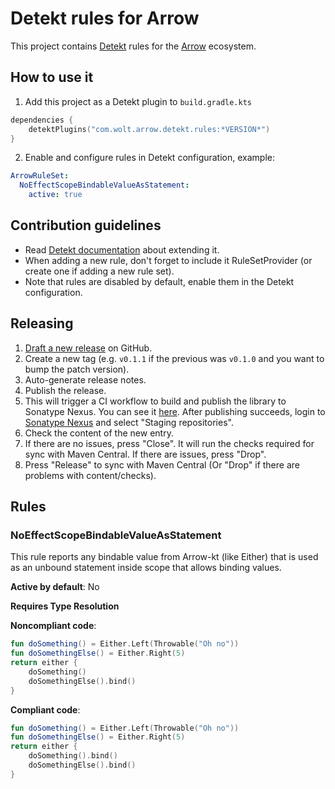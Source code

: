 # Detekt rules for Arrow

This project contains [Detekt](https://detekt.dev) rules for the [Arrow](https://arrow-kt.io/) ecosystem.

## How to use it

1. Add this project as a Detekt plugin to `build.gradle.kts`
```kotlin
dependencies {
    detektPlugins("com.wolt.arrow.detekt.rules:*VERSION*")
}
```
2. Enable and configure rules in Detekt configuration, example:
```yaml
ArrowRuleSet:
  NoEffectScopeBindableValueAsStatement:
    active: true
```

## Contribution guidelines
- Read [Detekt documentation](https://detekt.dev/docs/introduction/extensions/) about extending it.
- When adding a new rule, don't forget to include it RuleSetProvider (or create one if adding a new rule set).
- Note that rules are disabled by default, enable them in the Detekt configuration.

## Releasing

1. [Draft a new release](https://github.com/woltapp/arrow-detekt-rules/releases/new) on GitHub.
2. Create a new tag (e.g. `v0.1.1` if the previous was `v0.1.0` and you want to bump the patch version).
3. Auto-generate release notes.
4. Publish the release.
5. This will trigger a CI workflow to build and publish the library to Sonatype Nexus. You can see it [here](https://github.com/woltapp/arrow-detekt-rules/actions). After publishing succeeds, login to [Sonatype Nexus](https://oss.sonatype.org/) and select "Staging repositories".
6. Check the content of the new entry.
7. If there are no issues, press "Close". It will run the checks required for sync with Maven Central. If there are issues, press "Drop".
8. Press "Release" to sync with Maven Central (Or "Drop" if there are problems with content/checks).

## Rules

### NoEffectScopeBindableValueAsStatement

This rule reports any bindable value from Arrow-kt (like Either)
that is used as an unbound statement inside scope that allows binding values.

**Active by default**: No

**Requires Type Resolution**

**Noncompliant code**:
```kotlin
fun doSomething() = Either.Left(Throwable("Oh no"))
fun doSomethingElse() = Either.Right(5)
return either {
    doSomething()
    doSomethingElse().bind()
}
```
**Compliant code**:
```kotlin
fun doSomething() = Either.Left(Throwable("Oh no"))
fun doSomethingElse() = Either.Right(5)
return either {
    doSomething().bind()
    doSomethingElse().bind()
}
```
